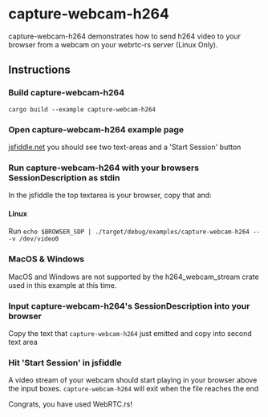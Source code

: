 # capture-webcam-h264
capture-webcam-h264 demonstrates how to send h264 video to your browser from a webcam on your webrtc-rs server (Linux Only).

## Instructions
### Build capture-webcam-h264
```
cargo build --example capture-webcam-h264
```

### Open capture-webcam-h264 example page
[jsfiddle.net](https://jsfiddle.net/9s10amwL/) you should see two text-areas and a 'Start Session' button

### Run capture-webcam-h264 with your browsers SessionDescription as stdin
In the jsfiddle the top textarea is your browser, copy that and:

#### Linux
Run `echo $BROWSER_SDP | ./target/debug/examples/capture-webcam-h264 -- -v /dev/video0`

### MacOS & Windows
MacOS and Windows are not supported by the h264_webcam_stream crate used in this example at this time.

### Input capture-webcam-h264's SessionDescription into your browser
Copy the text that `capture-webcam-h264` just emitted and copy into second text area

### Hit 'Start Session' in jsfiddle
A video stream of your webcam should start playing in your browser above the input boxes. `capture-webcam-h264` will exit when the file reaches the end

Congrats, you have used WebRTC.rs!

